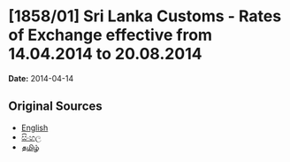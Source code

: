 # [1858/01] Sri Lanka Customs - Rates of Exchange effective from 14.04.2014 to 20.08.2014

**Date:** 2014-04-14

## Original Sources

- [English](https://documents.gov.lk/view/extra-gazettes/2014/4/1858-01_E.pdf)
- [සිංහල](https://documents.gov.lk/view/extra-gazettes/2014/4/1858-01_S.pdf)
- [தமிழ்](https://documents.gov.lk/view/extra-gazettes/2014/4/1858-01_T.pdf)
